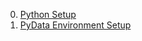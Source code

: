 
0. [Python Setup][00]
1. [PyData Environment Setup][01]

[00]: https://github.com/amontalenti/pydata-book-club/blob/master/docs/00_python_setup.md
[01]: https://github.com/amontalenti/pydata-book-club/blob/master/docs/01_pydata_env_setup.md
